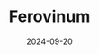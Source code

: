 ---  
layout: startup_page  
title: "Ferovinum"  
id: "ferovinum.com"  
permalink: "/ferovinumferovinum.com09202024/"  
website: "https://www.ferovinum.com/"  
funding_round: "Series A"  
funding_amount: "£17.5M"  
investors: "Notion Capital, Shapers VC, Semapa Next"  
about: "Ferovinum is a funding and supply chain platform designed for wine and spirits businesses. It offers an end-to-end digital solution for funding, production, procurement, and global sales, addressing liquidity constraints and supply chain inefficiencies within the industry. The platform leverages commodity market trading concepts to enhance risk profiles and reduce operational costs."  
markets: "Wine, Spirits, Fintech, Financial Services"  
hq: "London, England, United Kingdom"  
founded_year: "2018"  
linkedin: "https://www.linkedin.com/company/ferovinum"  
twitter: "https://twitter.com/ferovinum"  
instagram: ""  
facebook: "https://www.facebook.com/Ferovinum"  
crunchbase: "https://www.crunchbase.com/organization/ferovinum"  
pitchbook: "https://pitchbook.com/profiles/company/510251-59"  

date_display: "20-Sep-2024"  
date: "2024-09-20"

# SEO Optimization  
meta_title: "Ferovinum - Series A Funding (£17.5M)"  
meta_description: "Ferovinum, Ferovinum is a funding and supply chain platform designed for wine and spirits businesses. It offers an end-to-end digital solution for funding, produ..."  
meta_keywords: "Ferovinum, Wine, Spirits, Fintech, Financial Services, Series A funding"  
canonical_url: "https://startup.projectstartups.com/ferovinumferovinum.com09202024/"  
---